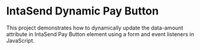 # IntaSend Dynamic Pay Button

This project demonstrates how to dynamically update the data-amount attribute in IntaSend Pay Button element using a form and event listeners in JavaScript. 
